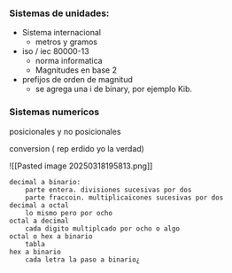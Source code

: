
### Sistemas de unidades:

- Sistema internacional
	- metros y gramos
- iso / iec  80000-13
	- norma informatica
	- Magnitudes en base 2
- prefijos de orden de magnitud
	- se agrega una i de binary, por ejemplo Kib.

### Sistemas numericos

posicionales y no posicionales

conversion ( rep erdido yo la verdad)

![[Pasted image 20250318195813.png]]

	decimal a binario: 
		parte entera. divisiones sucesivas por dos
		parte fraccoin. multiplicaicones sucesivas por dos
	decimal a octal
		lo mismo pero por ocho
	octal a decimal
		cada digito multiplcado por ocho o algo
	octal o hex a binario 
		tabla
	hex a binario
		cada letra la paso a binario¿
		